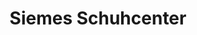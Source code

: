 ---
title: "Siemes Schuhcenter"
url: /duesseldorf/siemes-schuhcenter-suitbertusstrasse/
shop: Schuhe
---